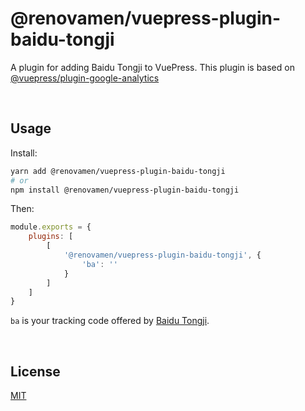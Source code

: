 # @renovamen/vuepress-plugin-baidu-tongji

A plugin for adding Baidu Tongji to VuePress. This plugin is based on [@vuepress/plugin-google-analytics](https://v1.vuepress.vuejs.org/plugin/official/plugin-google-analytics.html)


&nbsp;

## Usage

Install:

```bash
yarn add @renovamen/vuepress-plugin-baidu-tongji
# or
npm install @renovamen/vuepress-plugin-baidu-tongji
```

Then:

```js
module.exports = {
    plugins: [
        [
            '@renovamen/vuepress-plugin-baidu-tongji', {
                'ba': ''
            }
        ]
    ]
}
```

`ba` is your tracking code offered by [Baidu Tongji](https://tongji.baidu.com/web/welcome/login).


&nbsp;

## License

[MIT](LICENSE)